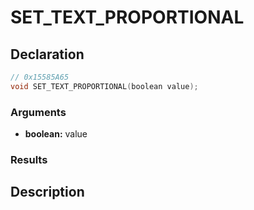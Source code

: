 # SET_TEXT_PROPORTIONAL

## Declaration
```cpp
// 0x15585A65
void SET_TEXT_PROPORTIONAL(boolean value);
```

### Arguments
- **boolean:** value

### Results

## Description
